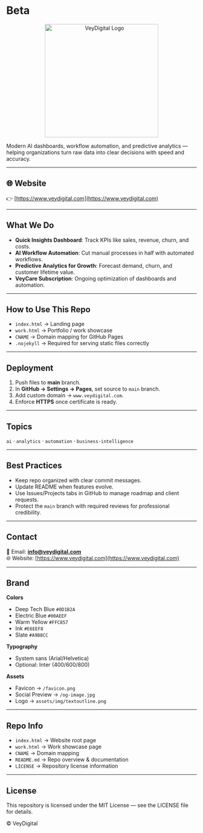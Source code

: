 # Beta

<p align="center">
  <img src="assets/img/textoutline.png" alt="VeyDigital Logo" width="300"/>
</p>

Modern AI dashboards, workflow automation, and predictive analytics — helping organizations turn raw data into clear decisions with speed and accuracy.

---

## 🌐 Website
👉 [https://www.veydigital.com](https://www.veydigital.com)

---

## What We Do
- **Quick Insights Dashboard**: Track KPIs like sales, revenue, churn, and costs.  
- **AI Workflow Automation**: Cut manual processes in half with automated workflows.  
- **Predictive Analytics for Growth**: Forecast demand, churn, and customer lifetime value.  
- **VeyCare Subscription**: Ongoing optimization of dashboards and automation.

---

## How to Use This Repo
- `index.html` → Landing page  
- `work.html` → Portfolio / work showcase  
- `CNAME` → Domain mapping for GitHub Pages  
- `.nojekyll` → Required for serving static files correctly  

---

## Deployment
1. Push files to **main** branch.  
2. In **GitHub → Settings → Pages**, set source to `main` branch.  
3. Add custom domain → `www.veydigital.com`.  
4. Enforce **HTTPS** once certificate is ready.  

---

## Topics
`ai` · `analytics` · `automation` · `business-intelligence`

---

## Best Practices
- Keep repo organized with clear commit messages.  
- Update README when features evolve.  
- Use Issues/Projects tabs in GitHub to manage roadmap and client requests.  
- Protect the `main` branch with required reviews for professional credibility.  

---

## Contact
📧 Email: **info@veydigital.com**  
🌐 Website: [https://www.veydigital.com](https://www.veydigital.com)

---

## Brand

**Colors**
- Deep Tech Blue `#0D1B2A`  
- Electric Blue `#00AEEF`  
- Warm Yellow `#FFC857`  
- Ink `#E6EEF8`  
- Slate `#A9B8CC`  

**Typography**
- System sans (Arial/Helvetica)  
- Optional: Inter (400/600/800)  

**Assets**
- Favicon → `/favicon.png`  
- Social Preview → `/og-image.jpg`  
- Logo → `assets/img/textoutline.png`

---

## Repo Info
- `index.html` → Website root page  
- `work.html` → Work showcase page  
- `CNAME` → Domain mapping  
- `README.md` → Repo overview & documentation  
- `LICENSE` → Repository license information  

---

## License
This repository is licensed under the MIT License — see the LICENSE file for details.  

© VeyDigital
